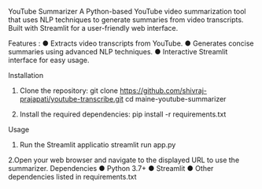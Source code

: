 YouTube Summarizer
A Python-based YouTube video summarization tool that uses NLP techniques to generate summaries from video transcripts. Built with Streamlit for a user-friendly web interface.

Features : 
● Extracts video transcripts from YouTube.
● Generates concise summaries using advanced NLP techniques.
● Interactive Streamlit interface for easy usage.

Installation
1. Clone the repository:
  git clone https://github.com/shivraj-prajapati/youtube-transcribe.git
  cd maine-youtube-summarizer

2. Install the required dependencies:
  pip install -r requirements.txt

Usage
1. Run the Streamlit applicatio
  streamlit run app.py

2.Open your web browser and navigate to the displayed URL to use the summarizer.
  Dependencies
    ● Python 3.7+
    ● Streamlit
    ● Other dependencies listed in requirements.txt

